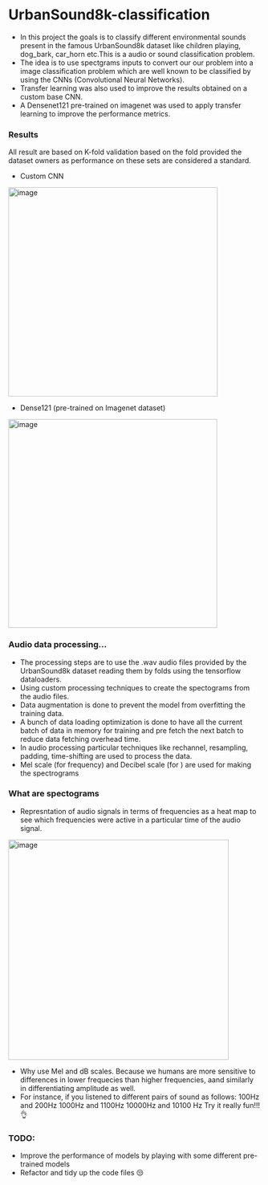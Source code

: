 # UrbanSound8k-classification
- In this project the goals is to classify different environmental sounds present in the famous UrbanSound8k dataset like children playing, dog_bark, car_horn etc.This is a audio or sound classification problem. 
- The idea is to use spectgrams inputs to convert our our problem into a image classification problem which are well known to be classified by using the CNNs (Convolutional Neural Networks). 
- Transfer learning was also used to improve the results obtained on a custom base CNN. 
- A Densenet121 pre-trained on imagenet was used to apply transfer learning to improve the performance metrics.

### Results
All result are based on K-fold validation based on the fold provided the dataset owners as performance on these sets are considered a standard.

- Custom CNN

<img width="417" alt="image" src="https://github.com/tusharparimi/UrbanSound8k-classification/assets/93556280/6872dc3a-3284-4e3b-a784-cdcfb36aaf4a">

- Dense121 (pre-trained on Imagenet dataset)

<img width="416" alt="image" src="https://github.com/tusharparimi/UrbanSound8k-classification/assets/93556280/0931fd07-2458-4289-a2c8-b166985e1a53">


### Audio data processing...
- The processing steps are to use the .wav audio files provided by the UrbanSound8k dataset reading them by folds using the tensorflow dataloaders.
- Using custom processing techniques to create the spectograms from the audio files.
- Data augmentation is done to prevent the model from overfitting the training data.
- A bunch of data loading optimization is done to have all the current batch of data in memory for training and pre fetch the next batch to reduce data fetching overhead time.
- In audio processing particular techniques like rechannel, resampling, padding, time-shifting are used to process the data.
- Mel scale (for frequency) and Decibel scale (for ) are used for making the spectrograms


### What are spectograms
- Represntation of audio signals in terms of frequencies as a heat map to see which frequencies were active in a particular time of the audio signal.

<img width="439" alt="image" src="https://github.com/tusharparimi/UrbanSound8k-classification/assets/93556280/bf85688b-d2f5-4079-aa09-83afa8a6fc09">

- Why use Mel and dB scales. Because we humans are more sensitive to differences in lower frequecies than higher frequencies, aand similarly in differentiating amplitude as well.
- For instance, if you listened to different pairs of sound as follows:
100Hz and 200Hz
1000Hz and 1100Hz
10000Hz and 10100 Hz
Try it really fun!!! :ok_hand:

### TODO:
- Improve the performance of models by playing with some different pre-trained models
- Refactor and tidy up the code files :unamused:

